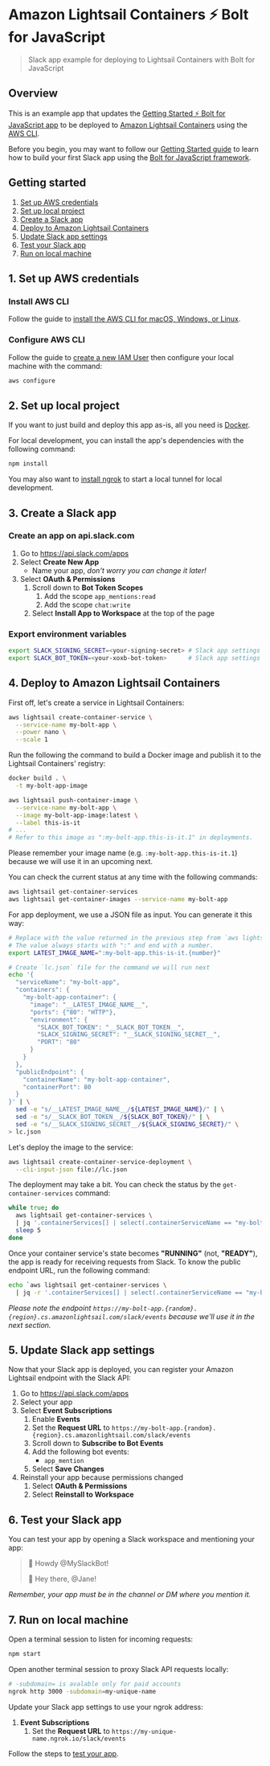 # Amazon Lightsail Containers ⚡️ Bolt for JavaScript

> Slack app example for deploying to Lightsail Containers with Bolt for JavaScript

## Overview

This is an example app that updates the [Getting Started ⚡️ Bolt for JavaScript app][bolt-app] to be deployed to [Amazon Lightsail Containers][aws-lightsail] using the [AWS CLI][aws-cli-install].

Before you begin, you may want to follow our [Getting Started guide][bolt-guide] to learn how to build your first Slack app using the [Bolt for JavaScript framework][bolt-website].

## Getting started

1. [Set up AWS credentials](#1-set-up-aws-credentials)
1. [Set up local project](#2-set-up-local-project)
1. [Create a Slack app](#3-create-a-slack-app)
1. [Deploy to Amazon Lightsail Containers](#4-deploy-to-aws-lightsail)
1. [Update Slack app settings](#5-update-slack-app-settings)
1. [Test your Slack app](#6-test-your-slack-app)
1. [Run on local machine](#7-run-on-local-machine)

## 1. Set up AWS credentials

### Install AWS CLI

Follow the guide to [install the AWS CLI for macOS, Windows, or Linux][aws-cli-install].

### Configure AWS CLI

Follow the guide to [create a new IAM User][aws-cli-configure-user] then configure your local machine with the command:

```zsh
aws configure
```

## 2. Set up local project

If you want to just build and deploy this app as-is, all you need is [Docker][docker].

For local development, you can install the app's dependencies with the following command:

```zsh
npm install
```

You may also want to [install ngrok][ngrok-install] to start a local tunnel for local development.

## 3. Create a Slack app

### Create an app on api.slack.com

1. Go to https://api.slack.com/apps
1. Select **Create New App**
    * Name your app, _don't worry you can change it later!_
1. Select **OAuth & Permissions**
    1. Scroll down to **Bot Token Scopes**
        1. Add the scope `app_mentions:read`
        1. Add the scope `chat:write`
    1. Select **Install App to Workspace** at the top of the page

### Export environment variables

```zsh
export SLACK_SIGNING_SECRET=<your-signing-secret> # Slack app settings > "Basic Information"
export SLACK_BOT_TOKEN=<your-xoxb-bot-token>      # Slack app settings > "OAuth & Permissions"
```

## 4. Deploy to Amazon Lightsail Containers

First off, let's create a service in Lightsail Containers:

```zsh
aws lightsail create-container-service \
  --service-name my-bolt-app \
  --power nano \
  --scale 1
```

Run the following the command to build a Docker image and publish it to the Lightsail Containers' registry:

```zsh
docker build . \
  -t my-bolt-app-image

aws lightsail push-container-image \
  --service-name my-bolt-app \
  --image my-bolt-app-image:latest \
  --label this-is-it
# ...
# Refer to this image as ":my-bolt-app.this-is-it.1" in deployments.
```

Please remember your image name (e.g. `:my-bolt-app.this-is-it.1`) because we will use it in an upcoming next.

You can check the current status at any time with the following commands:

```zsh
aws lightsail get-container-services
aws lightsail get-container-images --service-name my-bolt-app
```

For app deployment, we use a JSON file as input. You can generate it this way:

```zsh
# Replace with the value returned in the previous step from `aws lightsail push-container-image`
# The value always starts with ":" and end with a number.
export LATEST_IMAGE_NAME=":my-bolt-app.this-is-it.{number}"

# Create `lc.json` file for the command we will run next
echo '{
  "serviceName": "my-bolt-app",
  "containers": {
    "my-bolt-app-container": {
      "image": "__LATEST_IMAGE_NAME__",
      "ports": {"80": "HTTP"},
      "environment": {
        "SLACK_BOT_TOKEN": "__SLACK_BOT_TOKEN__",
        "SLACK_SIGNING_SECRET": "__SLACK_SIGNING_SECRET__",
        "PORT": "80"
      }
    }
  },
  "publicEndpoint": {
    "containerName": "my-bolt-app-container",
    "containerPort": 80
  }
}' | \
  sed -e "s/__LATEST_IMAGE_NAME__/${LATEST_IMAGE_NAME}/" | \
  sed -e "s/__SLACK_BOT_TOKEN__/${SLACK_BOT_TOKEN}/" | \
  sed -e "s/__SLACK_SIGNING_SECRET__/${SLACK_SIGNING_SECRET}/" \
> lc.json
```

Let's deploy the image to the service:

```zsh
aws lightsail create-container-service-deployment \
  --cli-input-json file://lc.json
```

The deployment may take a bit. You can check the status by the `get-container-services` command:

```zsh
while true; do
  aws lightsail get-container-services \
  | jq '.containerServices[] | select(.containerServiceName == "my-bolt-app") | .state'
  sleep 5
done
```

Once your container service's state becomes **"RUNNING"** (not, **"READY"**), the app is ready for receiving requests from Slack. To know the public endpoint URL, run the following command:

```zsh
echo `aws lightsail get-container-services \
  | jq -r '.containerServices[] | select(.containerServiceName == "my-bolt-app") | .url'`slack/events
```

_Please note the endpoint `https://my-bolt-app.{random}.{region}.cs.amazonlightsail.com/slack/events` because we'll use it in the next section._

## 5. Update Slack app settings

Now that your Slack app is deployed, you can register your Amazon Lightsail endpoint with the Slack API:

1. Go to https://api.slack.com/apps
1. Select your app
1. Select **Event Subscriptions**
    1. Enable **Events**
    1. Set the **Request URL** to `https://my-bolt-app.{random}.{region}.cs.amazonlightsail.com/slack/events`
    1. Scroll down to **Subscribe to Bot Events**
    1. Add the following bot events:
        - `app_mention`
    1. Select **Save Changes**
1. Reinstall your app because permissions changed
    1. Select **OAuth & Permissions**
    1. Select **Reinstall to Workspace**

## 6. Test your Slack app

You can test your app by opening a Slack workspace and mentioning your app:

> 💬 Howdy @MySlackBot!
>
> 🤖 Hey there, @Jane!

_Remember, your app must be in the channel or DM where you mention it._

## 7. Run on local machine

Open a terminal session to listen for incoming requests:

```zsh
npm start
```

Open another terminal session to proxy Slack API requests locally:

```zsh
# -subdomain= is avalable only for paid accounts
ngrok http 3000 -subdomain=my-unique-name
```

Update your Slack app settings to use your ngrok address:
1. **Event Subscriptions**
    1. Set the **Request URL** to `https://my-unique-name.ngrok.io/slack/events`

Follow the steps to [test your app](#6-test-your-slack-app).

[aws-cli-install]: https://docs.aws.amazon.com/cli/latest/userguide/install-cliv2.html
[aws-cli-configure]: https://docs.aws.amazon.com/cli/latest/userguide/cli-configure-quickstart.html
[aws-cli-configure-user]: https://docs.aws.amazon.com/cli/latest/userguide/cli-configure-quickstart.html#cli-configure-quickstart-creds
[aws-lightsail]: https://aws.amazon.com/lightsail/
[bolt-app]: https://github.com/slackapi/bolt-js-getting-started-app
[bolt-guide]: https://slack.dev/bolt-js/tutorial/getting-started
[bolt-website]: https://slack.dev/bolt-js/
[docker]: https://www.docker.com/
[ngrok-install]: https://api.slack.com/tutorials/tunneling-with-ngrok
[slack-app-settings]: https://api.slack.com/apps
